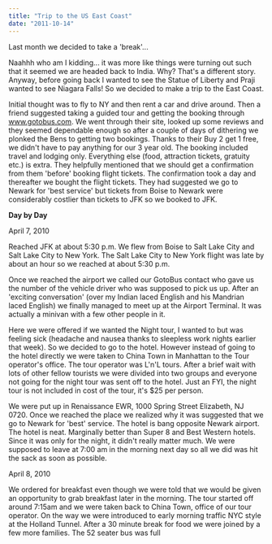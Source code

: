 ```yaml
---
title: "Trip to the US East Coast"
date: "2011-10-14"
---
```


Last month we decided to take a 'break'...

Naahhh who am I kidding... it was more like things were turning out such that it seemed we are headed back to India. Why? That's a different story. Anyway, before going back I wanted to see the Statue of Liberty and Praji wanted to see Niagara Falls! So we decided to make a trip to the East Coast.

Initial thought was to fly to NY and then rent a car and drive around. Then a friend suggested taking a guided tour and getting the booking through www.gotobus.com. We went through their site, looked up some reviews and they seemed dependable enough so after a couple of days of dithering we plonked the Bens to getting two bookings. Thanks to their Buy 2 get 1 free, we didn't have to pay anything for our 3 year old. The booking included travel and lodging only. Everything else (food, attraction tickets, gratuity etc.) is extra. They helpfully mentioned that we should get a confirmation from them 'before' booking flight tickets. The confirmation took a day and thereafter we bought the flight tickets. They had suggested we go to Newark for 'best service' but tickets from Boise to Newark were considerably costlier than tickets to JFK so we booked to JFK.

**Day by Day**

April 7, 2010

Reached JFK at about 5:30 p.m. We flew from Boise to Salt Lake City and Salt Lake City to New York. The Salt Lake City to New York flight was late by about an hour so we reached at about 5:30 p.m.

Once we reached the airport we called our GotoBus contact who gave us the number of the vehicle driver who was supposed to pick us up. After an 'exciting conversation' (over my Indian laced English and his Mandrian laced English) we finally managed to meet up at the Airport Terminal. It was actually a minivan with a few other people in it.

Here we were offered if we wanted the Night tour, I wanted to but was feeling sick (headache and nausea thanks to sleepless work nights earlier that week). So we decided to go to the hotel. However instead of going to the hotel directly we were taken to China Town in Manhattan to the Tour operator's office. The tour operator was L'n'L tours. After a brief wait with lots of other fellow tourists we were divided into two groups and everyone not going for the night tour was sent off to the hotel. Just an FYI, the night tour is not included in cost of the tour, it's $25 per person.

We were put up in Renaissance EWR, 1000 Spring Street Elizabeth, NJ 0720. Once we reached the place we realized why it was suggested that we go to Newark for 'best' service. The hotel is bang opposite Newark airport. The hotel is neat. Marginally better than Super 8 and Best Western hotels. Since it was only for the night, it didn't really matter much. We were supposed to leave at 7:00 am in the morning next day so all we did was hit the sack as soon as possible.

April 8, 2010

We ordered for breakfast even though we were told that we would be given an opportunity to grab breakfast later in the morning. The tour started off around 7:15am and we were taken back to China Town, office of our tour operator. On the way we were introduced to early morning traffic NYC style at the Holland Tunnel. After a 30 minute break for food we were joined by a few more families. The 52 seater bus was full
